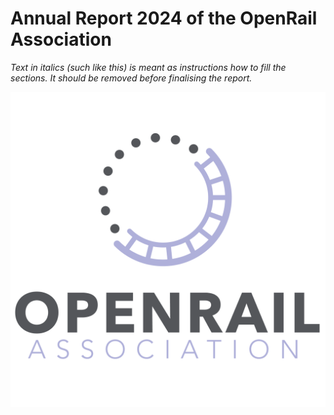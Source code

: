 # Annual Report 2024 of the OpenRail Association

*Text in italics (such like this) is meant as instructions how to fill the sections. It should be removed before finalising the report.*

![OpenRail Logo](2024/images/logo-OpenRail-Association.png)

